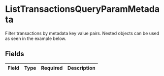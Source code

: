 # ListTransactionsQueryParamMetadata

Filter transactions by metadata key value pairs. Nested objects can be used as seen in the example below.


## Fields

| Field       | Type        | Required    | Description |
| ----------- | ----------- | ----------- | ----------- |